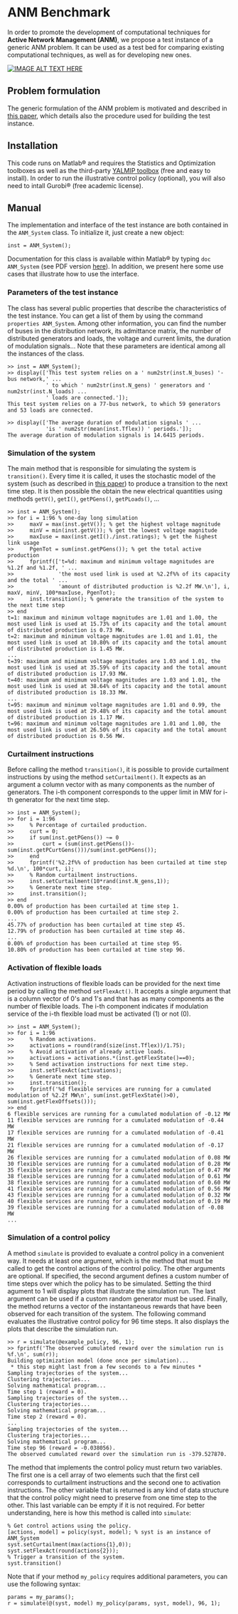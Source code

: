 # ANM Benchmark

In order to promote the development of computational techniques for **Active Network Management (ANM)**, we propose a test instance of a generic ANM problem. It can be used as a test bed for comparing existing computational techniques, as well as for developing new ones.

[![IMAGE ALT TEXT HERE](http://img.youtube.com/vi/fb-eJzJGqxw/0.jpg)](http://www.youtube.com/watch?v=fb-eJzJGqxw)

## Problem formulation

The generic formulation of the ANM problem is motivated and described in [this paper](http://arxiv.org/pdf/1405.2806.pdf), which details also the procedure used for building the test instance.

## Installation

This code runs on Matlab&reg; and requires the Statistics and Optimization toolboxes as well as the third-party [YALMIP toolbox](http://users.isy.liu.se/johanl/yalmip/) (free and easy to install). In order to run the illustrative control policy (optional), you will also need to intall Gurobi&reg; (free academic license).


## Manual

The implementation and interface of the test instance are both contained in the `ANM_System` class. To initialize it, just create a new object:

    inst = ANM_System();

Documentation for this class is available within Matlab&reg; by typing `doc ANM_System` (see PDF version [here](http://www.montefiore.ulg.ac.be/~anm/anm_system_doc.pdf)). In addition, we present here some use cases that illustrate how to use the interface.

### Parameters of the test instance

The class has several public properties that describe the characteristics of the test instance. You can get a list of them by using the command `properties ANM_System`. Among other information, you can find the number of buses in the distribution network, its admittance matrix, the number of distributed generators and loads, the voltage and current limits, the duration of modulation signals... Note that these parameters are identical among all the instances of the class. 

    >> inst = ANM_System();
    >> display(['This test system relies on a ' num2str(inst.N_buses) '-bus network,' ...
                ' to which ' num2str(inst.N_gens) ' generators and ' num2str(inst.N_loads) ...
                ' loads are connected.']);
    This test system relies on a 77-bus network, to which 59 generators and 53 loads are connected.
    
    >> display(['The average duration of modulation signals ' ...
                'is ' num2str(mean(inst.Tflex)) ' periods.']);
    The average duration of modulation signals is 14.6415 periods.


### Simulation of the system

The main method that is responsible for simulating the system is `transition()`. Every time it is called, it uses the stochastic model of the system (such as described in [this paper](http://arxiv.org/pdf/1405.2806.pdf)) to produce a transition to the next time step. It is then possible the obtain the new electrical quantities using methods `getV()`, `getI()`, `getPGens()`, `getPLoads()`, ...

    >> inst = ANM_System();
    >> for i = 1:96 % one-day long simulation
    >>     maxV = max(inst.getV()); % get the highest voltage magnitude
    >>     minV = min(inst.getV()); % get the lowest voltage magnitude
    >>     maxIuse = max(inst.getI()./inst.ratings); % get the highest link usage
    >>     PgenTot = sum(inst.getPGens()); % get the total active production
    >>     fprintf(['t=%d: maximum and minimum voltage magnitudes are %1.2f and %1.2f, ' ...
    >>              'the most used link is used at %2.2f%% of its capacity and the total ' ...
    >>              'amount of distributed production is %2.2f MW.\n'], i, maxV, minV, 100*maxIuse, PgenTot);
    >>     inst.transition(); % generate the transition of the system to the next time step
    >> end
    t=1: maximum and minimum voltage magnitudes are 1.01 and 1.00, the most used link is used at 15.73% of its capacity and the total amount of distributed production is 0.73 MW.
    t=2: maximum and minimum voltage magnitudes are 1.01 and 1.01, the most used link is used at 10.80% of its capacity and the total amount of distributed production is 1.45 MW.
    ...
    t=39: maximum and minimum voltage magnitudes are 1.03 and 1.01, the most used link is used at 35.59% of its capacity and the total amount of distributed production is 17.93 MW.
    t=40: maximum and minimum voltage magnitudes are 1.03 and 1.01, the most used link is used at 38.64% of its capacity and the total amount of distributed production is 18.33 MW.
    ...
    t=95: maximum and minimum voltage magnitudes are 1.01 and 0.99, the most used link is used at 29.48% of its capacity and the total amount of distributed production is 1.17 MW.
    t=96: maximum and minimum voltage magnitudes are 1.01 and 1.00, the most used link is used at 26.50% of its capacity and the total amount of distributed production is 0.56 MW.

### Curtailment instructions

Before calling the method `transition()`, it is possible to provide curtailment instructions by using the method `setCurtailment()`. It expects as an argument a column vector with as many components as the number of generators. The i-th component corresponds to the upper limit in MW for i-th generator for the next time step.

    >> inst = ANM_System();
    >> for i = 1:96
    >>     % Percentage of curtailed production.
    >>     curt = 0;
    >>     if sum(inst.getPGens()) ~= 0
    >>         curt = (sum(inst.getPGens())-sum(inst.getPCurtGens()))/sum(inst.getPGens());
    >>     end
    >>     fprintf('%2.2f%% of production has been curtailed at time step %d.\n', 100*curt, i);
    >>     % Random curtailment instructions.
    >>     inst.setCurtailment(10*rand(inst.N_gens,1));
    >>     % Generate next time step.
    >>     inst.transition();
    >> end
    0.00% of production has been curtailed at time step 1.
    0.00% of production has been curtailed at time step 2.
    ...
    45.77% of production has been curtailed at time step 45.
    12.79% of production has been curtailed at time step 46.
    ...
    0.00% of production has been curtailed at time step 95.
    10.80% of production has been curtailed at time step 96.

### Activation of flexible loads

Activation instructions of flexible loads can be provided for the next time period by calling the method `setFlexAct()`. It accepts a single argument that is a column vector of 0's and 1's and that has as many components as the number of flexible loads. The i-th component indicates if modulation service of the i-th flexible load must be activated (1) or not (0).

    >> inst = ANM_System();
    >> for i = 1:96
    >>     % Random activations.
    >>     activations = round(rand(size(inst.Tflex))/1.75);
    >>     % Avoid activation of already active loads.
    >>     activations = activations.*(inst.getFlexState()==0);
    >>     % Send activation instructions for next time step.
    >>     inst.setFlexAct(activations);
    >>     % Generate next time step.
    >>     inst.transition();
    >>     fprintf('%d flexible services are running for a cumulated modulation of %2.2f MW\n', sum(inst.getFlexState()>0), sum(inst.getFlexOffsets()));
    >> end
    6 flexible services are running for a cumulated modulation of -0.12 MW
    11 flexible services are running for a cumulated modulation of -0.44 MW
    17 flexible services are running for a cumulated modulation of -0.41 MW
    21 flexible services are running for a cumulated modulation of -0.17 MW
    26 flexible services are running for a cumulated modulation of 0.08 MW
    30 flexible services are running for a cumulated modulation of 0.28 MW
    35 flexible services are running for a cumulated modulation of 0.47 MW
    38 flexible services are running for a cumulated modulation of 0.61 MW
    38 flexible services are running for a cumulated modulation of 0.60 MW
    41 flexible services are running for a cumulated modulation of 0.56 MW
    43 flexible services are running for a cumulated modulation of 0.32 MW
    40 flexible services are running for a cumulated modulation of 0.19 MW
    39 flexible services are running for a cumulated modulation of -0.08 MW
    ...

### Simulation of a control policy

A method `simulate` is provided to evaluate a control policy in a convenient way. It needs at least one argument, which is the method that must be called to get the control actions of the control policy. The other arguments are optional. If specified, the second argument defines a custom number of time steps over which the policy has to be simulated. Setting the third agument to 1 will display plots that illustrate the simulation run. The last argument can be used if a custom random generator must be used. Finally, the method returns a vector of the instantaneous rewards that have been observed for each transition of the system. The following command evaluates the illustrative control policy for 96 time steps. It also displays the plots that describe the simulation run.

    >> r = simulate(@example_policy, 96, 1);
    >> fprintf('The observed cumulated reward over the simulation run is %f.\n', sum(r));
    Building optimization model (done once per simulation)...
     * this step might last from a few seconds to a few minutes * 
    Sampling trajectories of the system...
    Clustering trajectories...
    Solving mathematical program...
    Time step 1 (reward = 0).
    Sampling trajectories of the system...
    Clustering trajectories...
    Solving mathematical program...
    Time step 2 (reward = 0).
    ...
    Sampling trajectories of the system...
    Clustering trajectories...
    Solving mathematical program...
    Time step 96 (reward = -0.038056).
    The observed cumulated reward over the simulation run is -379.527870.


The method that implements the control policy must return two variables. The first one is a cell array of two elements such that the first cell corresponds to curtailment instructions and the second one to activation instructions. The other variable that is returned is any kind of data structure that the control policy might need to preserve from one time step to the other. This last variable can be empty if it is not required. For better understanding, here is how this method is called into `simulate`:

    % Get control actions using the policy.
    [actions, model] = policy(syst, model); % syst is an instance of ANM_System
    syst.setCurtailment(max(actions{1},0));
    syst.setFlexAct(round(actions{2}));
    % Trigger a transition of the system.
    syst.transition()

Note that if your method `my_policy` requires additional parameters, you can use the following syntax:
    
    params = my_params();
    r = simulate(@(syst, model) my_policy(params, syst, model), 96, 1);
